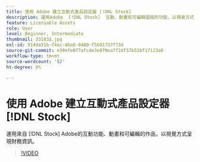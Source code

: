 ```yaml
---
title: 使用 Adobe 建立互動式產品設定器 [!DNL Stock]
description: 運用Adobe  [!DNL Stock]  互動、動畫和可編輯圖稿的功能，以視覺方式呈現財務資訊
feature: Licensable Assets
role: User
level: Beginner, Intermediate
thumbnail: 331832.jpg
exl-id: 914da31b-f4ac-4ba6-9400-f5691737f73d
source-git-commit: e39efe0f7afc4e3e970ea7f2df57b51bf17123a6
workflow-type: tm+mt
source-wordcount: '52'
ht-degree: 0%

---
```


# 使用 Adobe 建立互動式產品設定器 [!DNL Stock]

運用來自 [!DNL Stock] Adobe的互動功能、動畫和可編輯的作品，以視覺方式呈現財務資訊。

>[!VIDEO](https://video.tv.adobe.com/v/331832?hidetitle=true)
